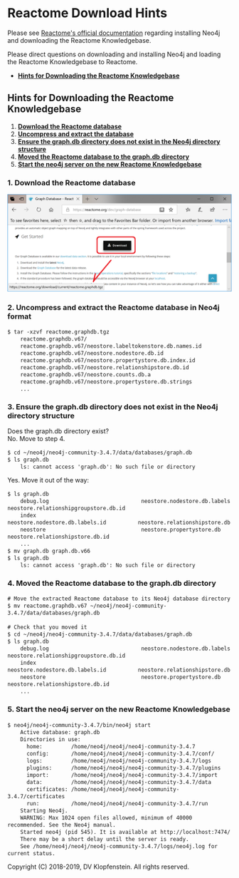 # Reactome Download Hints
Please see [Reactome's official documentation](https://reactome.org/dev/graph-database#GetStarted)
regarding installing Neo4j and downloading the Reactome Knowledgebase.

Please direct questions on downloading and installing Neo4j and loading the Reactome Knowledgebase to Reactome.

  * [**Hints for Downloading the Reactome Knowledgebase**](#hints-for-downloading-the-reactome-knowledgebase)

## Hints for Downloading the Reactome Knowledgebase
1. [**Download the Reactome database**](#1-download-the-reactome-database)
2. [**Uncompress and extract the database**]()
3. [**Ensure the graph.db directory does not exist in the Neo4j directory structure**]()
4. [**Moved the Reactome database to the graph.db directory**]()
5. [**Start the neo4j server on the new Reactome Knowledgebase**]()

### 1. Download the Reactome database
![download](images/download.png)

### 2. Uncompress and extract the Reactome database in Neo4j format
```
$ tar -xzvf reactome.graphdb.tgz
    reactome.graphdb.v67/
    reactome.graphdb.v67/neostore.labeltokenstore.db.names.id
    reactome.graphdb.v67/neostore.nodestore.db.id
    reactome.graphdb.v67/neostore.propertystore.db.index.id
    reactome.graphdb.v67/neostore.relationshipstore.db.id
    reactome.graphdb.v67/neostore.counts.db.a
    reactome.graphdb.v67/neostore.propertystore.db.strings
    ...
```

### 3. Ensure the graph.db directory does not exist in the Neo4j directory structure

Does the graph.db directory exist?    
No. Move to step 4.    
```
$ cd ~/neo4j/neo4j-community-3.4.7/data/databases/graph.db
$ ls graph.db
    ls: cannot access 'graph.db': No such file or directory
```

Yes. Move it out of the way:
```
$ ls graph.db
    debug.log                             neostore.nodestore.db.labels             neostore.relationshipgroupstore.db.id
    index                                 neostore.nodestore.db.labels.id          neostore.relationshipstore.db
    neostore                              neostore.propertystore.db                neostore.relationshipstore.db.id
    ...
$ mv graph.db graph.db.v66
$ ls graph.db
    ls: cannot access 'graph.db': No such file or directory
```

### 4. Moved the Reactome database to the graph.db directory
```
# Move the extracted Reactome database to its Neo4j database directory
$ mv reactome.graphdb.v67 ~/neo4j/neo4j-community-3.4.7/data/databases/graph.db

# Check that you moved it
$ cd ~/neo4j/neo4j-community-3.4.7/data/databases/graph.db
$ ls graph.db
    debug.log                             neostore.nodestore.db.labels             neostore.relationshipgroupstore.db.id
    index                                 neostore.nodestore.db.labels.id          neostore.relationshipstore.db
    neostore                              neostore.propertystore.db                neostore.relationshipstore.db.id
    ...
```

### 5. Start the neo4j server on the new Reactome Knowledgebase
```
$ neo4j/neo4j-community-3.4.7/bin/neo4j start
    Active database: graph.db
    Directories in use:
      home:         /home/neo4j/neo4j/neo4j-community-3.4.7
      config:       /home/neo4j/neo4j/neo4j-community-3.4.7/conf/
      logs:         /home/neo4j/neo4j/neo4j-community-3.4.7/logs
      plugins:      /home/neo4j/neo4j/neo4j-community-3.4.7/plugins
      import:       /home/neo4j/neo4j/neo4j-community-3.4.7/import
      data:         /home/neo4j/neo4j/neo4j-community-3.4.7/data
      certificates: /home/neo4j/neo4j/neo4j-community-3.4.7/certificates
      run:          /home/neo4j/neo4j/neo4j-community-3.4.7/run
    Starting Neo4j.
    WARNING: Max 1024 open files allowed, minimum of 40000 recommended. See the Neo4j manual.
    Started neo4j (pid 545). It is available at http://localhost:7474/
    There may be a short delay until the server is ready.
    See /home/neo4j/neo4j/neo4j-community-3.4.7/logs/neo4j.log for current status.
```

Copyright (C) 2018-2019, DV Klopfenstein. All rights reserved.
